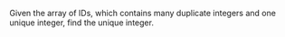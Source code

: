 Given the array of IDs, which contains many duplicate integers and one unique
integer, find the unique integer.

